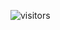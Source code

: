 
<!--

<a href="https://github.com/MoneyMakingTornado/github-readme-stats">
  <img align="center" src="https://github-readme-stats.vercel.app/api?username=MoneyMakingTornado&include_all_commits=true" />
</a>

###

<a href="https://github.com/MoneyMakingTornado/github-readme-stats">
  <img align="center" src="https://github-readme-stats.vercel.app/api/top-langs/?username=MoneyMakingTornado" />
</a>

-->
<!--
### You've reached the profile of MoneyMakingTornado

Hey I'm 'MoneyMakingTonrnado', however I may be reffered to Ahsan Is Epic within my other creations. I've participated in many projects, both as an individual and in teams working with others more greater than me! Some of my public contributes as a programmer are available here to view on my github profile. Some technologys I have tried out are: Game Design in Unity and Unreal, Automations/bots via Twitters, Discords and ProQuants (Discontinued) APIS, taking part in robotics competitons and I still have much more I want to explore.
-->
<!-- ### Some of my ideas I had over the years

<p align="center">
  <a href="https://app.milanote.com/1JWwq31i9wp15r?p=TI0038UXPPH"><img src="milanote.png" width="200"/></a>
</p> -->
<!--
### How to Reach Me

<p align="center">
  <a href="https://www.linkedin.com/in/ahsanisepic/"><img src="linkedin.svg" width="64"/></a>
  <span style="opacity:0;">&#8205;&#8205;&#8205;&#8205;</span> 
  <a href="mailto:MoneyMakingTornado@outlook.com"><img src="email.svg" width="64"/></a>
</p>

---
-->
![visitors](https://visitor-badge.glitch.me/badge?page_id=AhsanIsEpic.readme)

<!--
**MoneyMakingTornado/MoneyMakingTornado** is a ✨ _special_ ✨ repository because its `README.md` (this file) appears on your GitHub profile.

Here are some ideas to get you started:

- 🔭 I’m currently working on ...
- 🌱 I’m currently learning ...
- 👯 I’m looking to collaborate on ...
- 🤔 I’m looking for help with ...
- 💬 Ask me about ...
- 📫 How to reach me: ...
- 😄 Pronouns: ...
- ⚡ Fun fact: ...
-->
